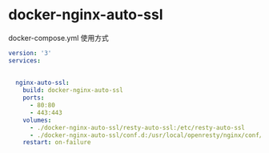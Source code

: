 # docker-nginx-auto-ssl

docker-compose.yml 使用方式

``` yml
version: '3'
services:
 
    
  nginx-auto-ssl:    
    build: docker-nginx-auto-ssl
    ports:
      - 80:80
      - 443:443
    volumes:
      - ./docker-nginx-auto-ssl/resty-auto-ssl:/etc/resty-auto-ssl      
      - ./docker-nginx-auto-ssl/conf.d:/usr/local/openresty/nginx/conf/conf.d
    restart: on-failure
```
